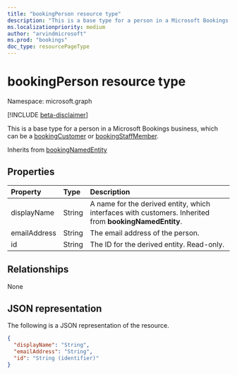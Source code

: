 ```yaml
---
title: "bookingPerson resource type"
description: "This is a base type for a person in a Microsoft Bookings business, which can be a bookingCustomer or bookingStaffMember."
ms.localizationpriority: medium
author: "arvindmicrosoft"
ms.prod: "bookings"
doc_type: resourcePageType
---
```


# bookingPerson resource type

Namespace: microsoft.graph

 [!INCLUDE [beta-disclaimer](../../includes/beta-disclaimer.md)]
 
This is a base type for a person in a Microsoft Bookings business, which can be a [bookingCustomer](bookingcustomer.md) or [bookingStaffMember](bookingstaffmember.md).

Inherits from [bookingNamedEntity](bookingnamedentity.md)

## Properties
| Property	   | Type	|Description|
|:---------------|:--------|:----------|
|displayName|String|A name for the derived entity, which interfaces with customers. Inherited from **bookingNamedEntity**.|
|emailAddress|String|The email address of the person.|
|id|String| The ID for the derived entity. Read-only.|

## Relationships
None


## JSON representation

The following is a JSON representation of the resource.

<!-- {
  "blockType": "resource",
  "optionalProperties": [

  ],
  "@odata.type": "microsoft.graph.bookingPerson"
}-->

```json
{
  "displayName": "String",
  "emailAddress": "String",
  "id": "String (identifier)"
}

```

<!-- uuid: 8fcb5dbc-d5aa-4681-8e31-b001d5168d79
2015-10-25 14:57:30 UTC -->
<!--
{
  "type": "#page.annotation",
  "description": "bookingPerson resource",
  "keywords": "",
  "section": "documentation",
  "tocPath": "",
  "suppressions": []
}
-->


